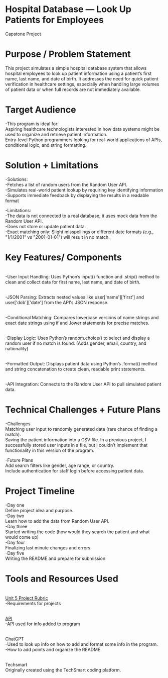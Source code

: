 # Hospital Database — Look Up Patients for Employees
Capstone Project

# Purpose / Problem Statement
This project simulates a simple hospital database system that allows hospital employees to look up patient information using a patient’s first name, last name, and date of birth. It addresses the need for quick patient verification in healthcare settings, especially when handling large volumes of patient data or when full records are not immediately available.

# Target Audience
-This program is ideal for:
<br>Aspiring healthcare technologists interested in how data systems might be used to organize and retrieve patient information.
<br>Entry-level Python programmers looking for real-world applications of APIs, conditional logic, and string formatting.


# Solution + Limitations
-Solutions:
<br>-Fetches a list of random users from the Random User API.
<br>-Simulates real-world patient lookup by requiring key identifying information 
<br>-Supports immediate feedback by displaying the results in a readable format

-Limitations:
<br>-The data is not connected to a real database; it uses mock data from the Random User API.
<br>-Does not store or update patient data.
<br>-Exact matching only: Slight misspellings or different date formats (e.g., "1/1/2001" vs "2001-01-01") will result in no match.




# Key Features/ Components
<br>-User Input Handling: Uses Python’s input() function and .strip() method to clean and collect data for first name, last name, and date of birth.

<br>-JSON Parsing: Extracts nested values like user['name']['first'] and user['dob']['date'] from the API's JSON response.

<br>-Conditional Matching: Compares lowercase versions of name strings and exact date strings using if and .lower statements for precise matches.

<br>-Display Logic: Uses Python’s random.choice() to select and display a random user if no match is found. (Adds gender, email, country, and nationality)

<br>-Formatted Output: Displays patient data using Python’s .format() method and string concatenation to create clean, readable print statements.

<br>-API Integration: Connects to the Random User API to pull simulated patient data.



# Technical Challenges + Future Plans
-Challenges
<br>Matching user input to randomly generated data (rare chance of finding a match).
<br>Saving the patient information into a CSV file. In a previous project, I successfully stored user inputs in a file, but I couldn’t implement that functionality in this version of the program.

-Future Plans
<br>Add search filters like gender, age range, or country.
<br>Include authentication for staff login before accessing patient data.



# Project Timeline
-Day one
<br>Define project idea and purpose.<br>
-Day two
<br>Learn how to add the data from Random User API.<br>
-Day three
<br>Started writing the code (how would they search the patient and what would come up)<br>
-Day four
<br>Finalizing last minute changes and errors<br>
-Day five
<br> Writing the README and prepare for submission<br>


# Tools and Resources Used
<br>[Unit 5 Project Rubric](https://docs.google.com/document/d/1jUnhqM03IApnXY_0myIYcisxFQtfx4LdcMpMpN-IfVM/edit?usp=sharing)
<br> -Requirements for projects<br>

<br>[API](https://randomuser.me/api/?results=50)
<br>-API used for info added to program<br>

<br>ChatGPT
<br>-Used to look up info on how to add and format some info in the program.
<br>-How to add points and organize the README.

<br>Techsmart
<br>Originally created using the TechSmart coding platform.

















